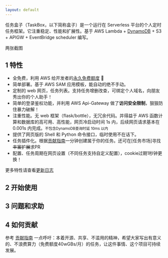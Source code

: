 ```yaml
---
layout: default
---
```


任务盒子（TaskBox，以下简称盒子）是一个运行在 Serverless 平台的个人定时任务框架。它注重稳定、性能和扩展性。基于 AWS Lambda + [DynamoDB][2] + S3 + APIGW + EventBridge scheduler 编写。

两张截图

## 1 特性

- 全免费，利用 AWS 给开发者的[永久免费额度](https://aws.amazon.com/cn/free/) 🎉
- 简单部署。基于 AWS SAM 应用模板，能自动的绝不手动。
- 定制的 web 网页，任务列表。支持任务增删改查，可绑定个人域名，向朋友秀出你的个人助手！
- 简单的登录鉴权功能，并利用 AWS Api-Gateway 做了**访问安全限制**，狠狠防住暴力破解！
- 注重性能。无 web 框架（flask/bottle），无冗余代码。并得益于 AWS 函数计算和数据库的高可用、高性能，网页冷启动时间 1s 内，后续网页请求基本在 0.001s 内完成。<small>不包含DynamoDB查询时延 10ms 以内</small>
- 提供了网页版的 Shell 和 Python 命令接口，临时使用不在话下。
- 任务插件化。根据[贡献指南](./contribute)一分钟创建属于你的任务。还可在[任务市场]寻找~~丰富扩展~~求PR
- 配置、任务周期在网页设置（不同任务支持自定义配置），cookie过期1秒钟更换！

更多特性请查看[更新日志](./release_note)

## 2 开始使用


## 3 问题和求助

## 4 如何贡献
参考 [贡献指南](./contribute)
一点呼吁：本着开源、共享、不滥用的精神，希望大家写出有意义的、不浪费算力（免费额度40wGBs/月）的任务，让这件事情、这个项目可持续发展。



[2]: https://docs.amazonaws.cn/amazondynamodb/latest/developerguide/Introduction.html 'DynamoDB介绍'
